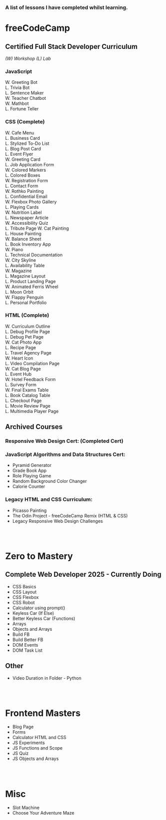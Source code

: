 ### A list of lessons I have completed whilst learning.

# freeCodeCamp

## Certified Full Stack Developer Curriculum

_(W) Workshop (L) Lab_

### JavaScript

W. Greeting Bot  
L. Trivia Bot  
L. Sentence Maker  
W. Teacher Chatbot  
W. Mathbot  
L. Fortune Teller  


### CSS (Complete)
W. Cafe Menu  
L. Business Card  
L. Stylized To-Do List  
L. Blog Post Card  
L. Event Flyer  
W. Greeting Card  
L. Job Application Form  
W. Colored Markers  
L. Colored Boxes  
W. Registration Form  
L. Contact Form  
W. Rothko Painting  
L. Confidential Email  
W. Flexbox Photo Gallery  
L. Playing Cards  
W. Nutrition Label  
L. Newspaper Article  
W. Accessibility Quiz  
L. Tribute Page
W. Cat Painting  
L. House Painting  
W. Balance Sheet  
L. Book Inventory App  
W. Piano  
L. Technical Documentation  
W. City Skyline  
L. Availability Table  
W. Magazine  
L. Magazine Layout  
L. Product Landing Page  
W. Animated Ferris Wheel  
L. Moon Orbit  
W. Flappy Penguin  
L. Personal Portfolio  


### HTML (Complete)

W. Curriculum Outline  
L. Debug Profile Page  
L. Debug Pet Page  
W. Cat Photo App  
L. Recipe Page  
L. Travel Agency Page  
W. Heart Icon  
L. Video Compilation Page  
W. Cat Blog Page  
L. Event Hub  
W. Hotel Feedback Form  
L. Survey Form  
W. Final Exams Table  
L. Book Catalog Table  
L. Checkout Page  
L. Movie Review Page  
L. Multimedia Player Page  


## Archived Courses

### Responsive Web Design Cert: (Completed Cert)

### JavaScript Algorithms and Data Structures Cert:

- Pyramid Generator
- Grade Book App
- Role Playing Game
- Random Background Color Changer
- Calorie Counter

### Legacy HTML and CSS Curriculum:

- Picasso Painting
- The Odin Project - freeCodeCamp Remix (HTML & CSS)
- Legacy Responsive Web Design Challenges  
<br>
<br>

# Zero to Mastery

## Complete Web Developer 2025 - Currently Doing

- CSS Basics
- CSS Layout
- CSS Flexbox
- CSS Robot
- Calculator using prompt()
- Keyless Car (If Else)
- Better Keyless Car (Functions)
- Arrays
- Objects and Arrays
- Build FB
- Build Better FB
- DOM Events
- DOM Task List

## Other

- Video Duration in Folder - Python  
<br>
<br>

# Frontend Masters

- Blog Page
- Forms
- Calculator HTML and CSS
- JS Experiments
- JS Functions and Scope
- JS Quiz
- JS Objects and Arrays

<br>
<br>

# Misc

- Slot Machine
- Choose Your Adventure Maze
